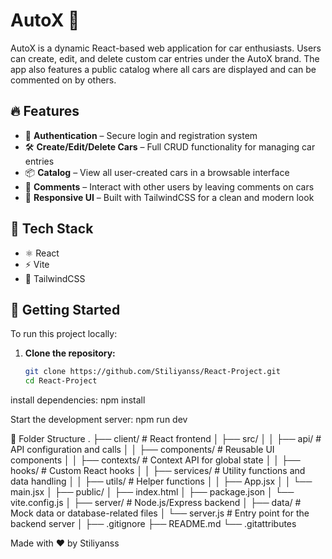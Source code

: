 # AutoX 🚗

AutoX is a dynamic React-based web application for car enthusiasts. Users can create, edit, and delete custom car entries under the AutoX brand. The app also features a public catalog where all cars are displayed and can be commented on by others.

## 🔥 Features

- 🔐 **Authentication** – Secure login and registration system
- 🛠️ **Create/Edit/Delete Cars** – Full CRUD functionality for managing car entries
- 📦 **Catalog** – View all user-created cars in a browsable interface
- 💬 **Comments** – Interact with other users by leaving comments on cars 
- 🎨 **Responsive UI** – Built with TailwindCSS for a clean and modern look

## 🧱 Tech Stack

- ⚛️ React  
- ⚡ Vite  
- 💨 TailwindCSS

## 🚀 Getting Started

To run this project locally:

1. **Clone the repository:**

   ```bash
   git clone https://github.com/Stiliyanss/React-Project.git
   cd React-Project

install dependencies:
npm install

Start the development server:
npm run dev

📂 Folder Structure
.
├── client/                     # React frontend
│   ├── src/
│   │   ├── api/               # API configuration and calls
│   │   ├── components/        # Reusable UI components
│   │   ├── contexts/          # Context API for global state
│   │   ├── hooks/             # Custom React hooks
│   │   ├── services/          # Utility functions and data handling
│   │   ├── utils/             # Helper functions
│   │   ├── App.jsx
│   │   └── main.jsx
│   ├── public/
│   ├── index.html
│   ├── package.json
│   └── vite.config.js
│
├── server/                    # Node.js/Express backend
│   ├── data/                  # Mock data or database-related files
│   └── server.js              # Entry point for the backend server
│
├── .gitignore
├── README.md
└── .gitattributes


Made with ❤️ by Stiliyanss